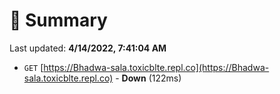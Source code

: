# 📖 Summary
Last updated: **4/14/2022, 7:41:04 AM**

- `GET` [https://Bhadwa-sala.toxicblte.repl.co](https://Bhadwa-sala.toxicblte.repl.co) - **Down** (122ms)
